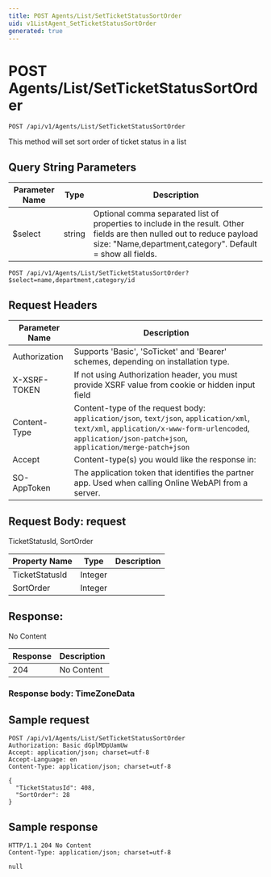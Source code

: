 ```yaml
---
title: POST Agents/List/SetTicketStatusSortOrder
uid: v1ListAgent_SetTicketStatusSortOrder
generated: true
---
```


# POST Agents/List/SetTicketStatusSortOrder

```http
POST /api/v1/Agents/List/SetTicketStatusSortOrder
```

This method will set sort order of ticket status in a list







## Query String Parameters

| Parameter Name | Type |  Description |
|----------------|------|--------------|
| $select | string |  Optional comma separated list of properties to include in the result. Other fields are then nulled out to reduce payload size: "Name,department,category". Default = show all fields. |

```http
POST /api/v1/Agents/List/SetTicketStatusSortOrder?$select=name,department,category/id
```


## Request Headers

| Parameter Name | Description |
|----------------|-------------|
| Authorization  | Supports 'Basic', 'SoTicket' and 'Bearer' schemes, depending on installation type. |
| X-XSRF-TOKEN   | If not using Authorization header, you must provide XSRF value from cookie or hidden input field |
| Content-Type | Content-type of the request body: `application/json`, `text/json`, `application/xml`, `text/xml`, `application/x-www-form-urlencoded`, `application/json-patch+json`, `application/merge-patch+json` |
| Accept         | Content-type(s) you would like the response in:  |
| SO-AppToken | The application token that identifies the partner app. Used when calling Online WebAPI from a server. |

## Request Body: request 

TicketStatusId, SortOrder 

| Property Name | Type |  Description |
|----------------|------|--------------|
| TicketStatusId | Integer |  |
| SortOrder | Integer |  |

## Response:

No Content

| Response | Description |
|----------------|-------------|
| 204 | No Content |

### Response body: TimeZoneData


## Sample request

```http!
POST /api/v1/Agents/List/SetTicketStatusSortOrder
Authorization: Basic dGplMDpUamUw
Accept: application/json; charset=utf-8
Accept-Language: en
Content-Type: application/json; charset=utf-8

{
  "TicketStatusId": 408,
  "SortOrder": 28
}
```

## Sample response

```http_
HTTP/1.1 204 No Content
Content-Type: application/json; charset=utf-8

null
```